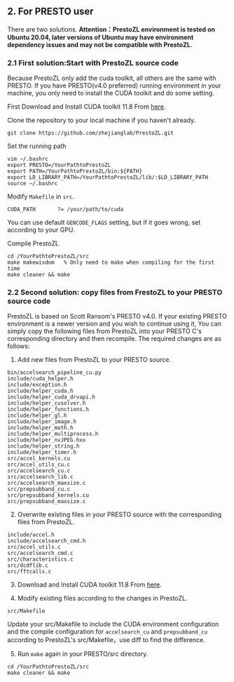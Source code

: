 ## 2. For PRESTO user
There are two solutions. 
**Attention：PrestoZL environment is tested on Ubuntu 20.04, later versions of Ubuntu may have environment dependency issues and may not be compatible with PrestoZL**.

### 2.1 First solution:Start with PrestoZL source code
Because PrestoZL only add the cuda toolkit, all others are the same with PRESTO. If you have PRESTO(v4.0 preferred) running environment in your machine, you only need to install the CUDA toolkit and do some setting. 

First Download and Install CUDA toolkit 11.8 From [here](https://developer.nvidia.com/cuda-11-8-0-download-archive).

Clone the repository to your local machine if you haven't already.
```
git clone https://github.com/zhejianglab/PrestoZL.git
```

Set the running path
```
vim ~/.bashrc
export PRESTO=/YourPathtoPrestoZL
export PATH=/YourPathtoPrestoZL/bin:${PATH}
export LD_LIBRARY_PATH=/YourPathtoPrestoZL/lib/:$LD_LIBRARY_PATH
source ~/.bashrc
```

Modify `Makefile` in `src`. 
```
CUDA_PATH       ?= /your/path/to/cuda
```
You can use default `GENCODE_FLAGS` setting, but if it goes wrong, set according to your GPU.

Compile PrestoZL
```
cd /YourPathtoPrestoZL/src
make makewisdom   % Only need to make when compiling for the first time
make cleaner && make
```

### 2.2 Second solution: copy files from FrestoZL to your PRESTO source code
PrestoZL is based on Scott Ransom's PRESTO v4.0. If your existing PRESTO environment is a newer version and you wish to continue using it, You can simply copy the following files from PrestoZL into your PRESTO C's corresponding directory and then recompile. The required changes are as follows:

1. Add new files from PrestoZL to your PRESTO source.
```
bin/accelsearch_pipeline_cu.py
include/cuda_helper.h
include/exception.h
include/helper_cuda.h
include/helper_cuda_drvapi.h
include/helper_cusolver.h
include/helper_functions.h
include/helper_gl.h
include/helper_image.h
include/helper_math.h
include/helper_multiprocess.h
include/helper_nvJPEG.hxx
include/helper_string.h
include/helper_timer.h
src/accel_kernels.cu
src/accel_utils_cu.c
src/accelsearch_cu.c
src/accelsearch_lib.c
src/accelsearch_maxsize.c
src/prepsubband_cu.c
src/prepsubband_kernels.cu
src/prepsubband_maxsize.c
```

2. Overwrite existing files in your PRESTO source with the corresponding files from PrestoZL.
```
include/accel.h
include/accelsearch_cmd.h
src/accel_utils.c
src/accelsearch_cmd.c
src/characteristics.c
src/dcdflib.c
src/fftcalls.c
```
3. Download and Install CUDA toolkit 11.8 From [here](https://developer.nvidia.com/cuda-11-8-0-download-archive).

4. Modify existing files according to the changes in PrestoZL.
```
src/Makefile
```
Update your src/Makefile to include the CUDA environment configuration and the compile configuration for `accelsearch_cu` and `prepsubband_cu` according to PrestoZL's src/Makefile，use diff to find the difference.

5. Run `make` again in your PRESTO/src directory.
```
cd /YourPathtoPrestoZL/src
make cleaner && make
```
